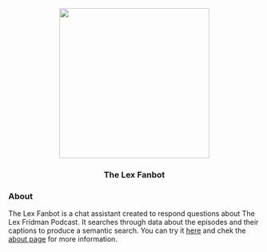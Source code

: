 <div style="text-align: center">
  <img src="https://lexfanbot.netlify.app/fanbot.png" width="300"/>
  <h3> The Lex Fanbot </h3>
</div>

### About
The Lex Fanbot is a chat assistant created to respond questions about The Lex Fridman Podcast.
It searches through data about the episodes and their captions to produce a semantic search.
You can try it [here](https://lexfanbot.netlify.app/) and chek the [about page](https://lexfanbot.netlify.app/about.html) for more information.
